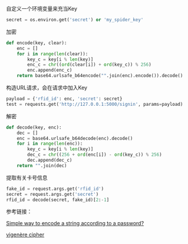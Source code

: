 自定义一个环境变量来充当Key
```python
secret = os.environ.get('secret') or 'my_spider_key'
```

加密
```python
def encode(key, clear):
    enc = []
    for i in range(len(clear)):
        key_c = key[i % len(key)]
        enc_c = chr((ord(clear[i]) + ord(key_c)) % 256)
        enc.append(enc_c)
    return base64.urlsafe_b64encode("".join(enc).encode()).decode()
```

构造URL请求，会在请求中加入Key
```python
payload = {'rfid_id': enc, 'secret': secret}
test = requests.get('http://127.0.0.1:5000/signin', params=payload)
```
解密
```python
def decode(key, enc):
    dec = []
    enc = base64.urlsafe_b64decode(enc).decode()
    for i in range(len(enc)):
        key_c = key[i % len(key)]
        dec_c = chr((256 + ord(enc[i]) - ord(key_c)) % 256)
        dec.append(dec_c)
    return "".join(dec)
```
提取有关卡号信息
```python
fake_id = request.args.get('rfid_id')
secret = request.args.get('secret')
rfid_id = decode(secret, fake_id)[2:-1]
```

参考链接：

[Simple way to encode a string according to a password?
](https://stackoverflow.com/questions/2490334/simple-way-to-encode-a-string-according-to-a-password)

[vigenère cipher](https://www.youtube.com/watch?v=SkJcmCaHqS0)

